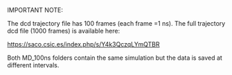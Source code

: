 IMPORTANT NOTE:

The dcd trajectory file has 100 frames (each frame =1 ns). The full trajectory dcd file (1000 frames) is available here:

https://saco.csic.es/index.php/s/Y4k3QczqLYmQTBR

Both MD_100ns folders contain the same simulation but the data is saved at different intervals.

